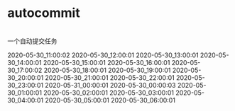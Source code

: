 #  autocommit
<br>
一个自动提交任务

<br>

2020-05-30_11:00:02
2020-05-30_12:00:01
2020-05-30_13:00:01
2020-05-30_14:00:01
2020-05-30_15:00:01
2020-05-30_16:00:01
2020-05-30_17:00:02
2020-05-30_18:00:01
2020-05-30_19:00:01
2020-05-30_20:00:01
2020-05-30_21:00:01
2020-05-30_22:00:01
2020-05-30_23:00:01
2020-05-31_00:00:01
2020-05-30_00:00:03
2020-05-30_01:00:01
2020-05-30_02:00:01
2020-05-30_03:00:01
2020-05-30_04:00:01
2020-05-30_05:00:01
2020-05-30_06:00:01
